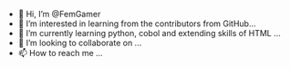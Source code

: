 - 👋 Hi, I’m @FemGamer
- 👀 I’m interested in learning from the contributors from GitHub...
- 🌱 I’m currently learning python, cobol and extending skills of HTML ...
- 💞️ I’m looking to collaborate on ...
- 📫 How to reach me ...

<!---
FemGamer/FemGamer is a ✨ special ✨ repository because its `README.md` (this file) appears on your GitHub profile.
You can click the Preview link to take a look at your changes.
--->
